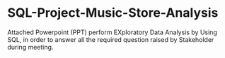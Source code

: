 # SQL-Project-Music-Store-Analysis

Attached Powerpoint (PPT) perform EXploratory Data Analysis by Using SQL, in order to answer all the required question raised by Stakeholder during meeting.

